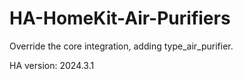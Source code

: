 # HA-HomeKit-Air-Purifiers

Override the core integration, adding type_air_purifier.

HA version: 2024.3.1
